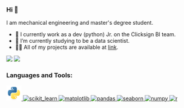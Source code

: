 ### Hi 👋
I am mechanical engineering and master's degree student.

- 🔭 I currently work as a dev (python) Jr. on the Clicksign BI team.
- 📝 I’m currently studying to be a data scientist.
- 👨‍💻 All of my projects are available at [link](https://jcfneto.github.io/).

[<img src="https://img.shields.io/badge/linkedin-%230077B5.svg?&style=for-the-badge&logo=linkedin&logoColor=white" />](https://www.linkedin.com/in/jcfneto/) [<img src = "https://img.shields.io/badge/instagram-%23E4405F.svg?&style=for-the-badge&logo=instagram&logoColor=white">](https://www.instagram.com/ferreiran/)

<h3 align="left">Languages and Tools:</h3>
<p align="left"> <a href="https://www.python.org" target="_blank"> <img src="https://raw.githubusercontent.com/devicons/devicon/master/icons/python/python-original.svg" alt="python" width="40" height="40"/> <a href="https://scikit-learn.org/" target="_blank"> <img src="https://upload.wikimedia.org/wikipedia/commons/0/05/Scikit_learn_logo_small.svg" alt="scikit_learn" width="40" height="40"/> </a> <a href="https://matplotlib.org/" target="_blank"> <img src="https://matplotlib.org/_static/logo2_compressed.svg" alt="matplotlib" width="40" height="40"/> </a> <a href="https://pandas.pydata.org/docs/" target="_blank"> <img src="https://upload.wikimedia.org/wikipedia/commons/e/ed/Pandas_logo.svg" alt="pandas" width="40" height="40"/> </a> <a href="https://seaborn.pydata.org/index.html#" target="_blank"> <img src="https://seaborn.pydata.org/_static/logo-wide-lightbg.svg" alt="seaborn" width="40" height="40"/> </a> <a href="https://numpy.org/" target="_blank"> <img src="https://numpy.org/images/logos/numpy.svg" alt="numpy" width="40" height="40"/> </a> <a href="https://www.r-project.org/" target="_blank"> <img src="https://www.r-project.org/Rlogo.png" alt="r" width="40" height="40"/> </a> </p>







